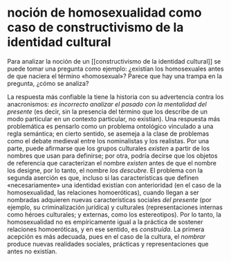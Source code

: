 # noción de homosexualidad como caso de constructivismo de la identidad cultural
Para analizar la noción de un [[constructivismo de la identidad cultural]] se puede tomar una pregunta como ejemplo: ¿existían los homosexuales antes de que naciera el término «homosexual»? Parece que hay una trampa en la pregunta, ¿cómo se analiza?

La respuesta más confiable la tiene la historia con su advertencia contra los anacronismos: *es incorrecto analizar el pasado con la mentalidad del presente* (es decir, sin la presencia del término que los describe de un modo particular en un contexto particular, no existían). Una respuesta más problemática es pensarlo como un problema ontológico vinculado a una regla semántica; en cierto sentido, se asemeja a la clase de problemas como el debate medieval entre los nominalistas y los realistas. Por una parte, puede afirmarse que los grupos culturales *existen* a partir de los nombres que usan para definirse; por otra, podría decirse que los objetos de referencia que caracterizan el nombre *existen* antes de que el nombre los designe, por lo tanto, el nombre *los descubre*. El problema con la segunda aserción es que, incluso si las características que definen «necesariamente» una identidad existían con anterioridad (en el caso de la homosexualidad, las relaciones homoeróticas), cuando llegan a ser nombradas adquieren nuevas características sociales *del presente* (por ejemplo, su criminalización jurídica) y culturales (representaciones internas como héroes culturales; y externas, como los estereotipos). Por lo tanto, la homosexualidad no es empíricamente igual a la práctica de sostener relaciones homoeróticas, y en ese sentido, es *construida*. La primera acepción es más adecuada, pues en el caso de la cultura, el *nombrar* produce nuevas realidades sociales, prácticas y representaciones que antes no existían.
